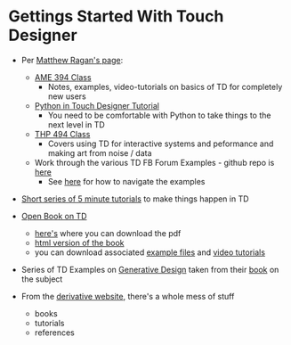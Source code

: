 Gettings Started With Touch Designer
======================

- Per [Matthew Ragan's page](https://matthewragan.com/teaching-resources/touchdesigner/):
    - [AME 394 Class](https://matthewragan.com/teaching-resources/touchdesigner/ame-394-compositional-and-computational-principles-for-media-arts/)
        - Notes, examples, video-tutorials on basics of TD for completely new users
    - [Python in Touch Designer Tutorial](https://matthewragan.com/teaching-resources/touchdesigner/python-in-touchdesigner/)
        - You need to be comfortable with Python to take things to the next level in TD
    - [THP 494 Class](https://matthewragan.com/teaching-resources/touchdesigner/thp-494-598-generative-media-for-live-performance/)
        - Covers using TD for interactive systems and peformance and making art from noise / data
    - Work through the various TD FB Forum Examples - github repo is [here](https://github.com/raganmd/td_fb_forum_examples)
        - See [here](https://matthewragan.com/2016/09/26/exploring-examples-from-the-forum-touchdesigner/) for how to navigate the examples 

- [Short series of 5 minute tutorials](https://www.derivative.ca/wiki088/index.php?title=Category:Tutorials#...In_About_5_Minutes) to make things happen in TD

- [Open Book on TD](https://github.com/nVoid/Introduction-to-touchdesigner)
    - [here's](https://www.gitbook.com/book/nvoid/introduction-to-touchdesigner/details) where you can download the pdf
    - [html version of the book](https://nvoid.gitbooks.io/introduction-to-touchdesigner/content/)
    - you can download associated [example files](https://d31vryd1jmut49.cloudfront.net/Introduction_to_TouchDesigner.zip) and [video tutorials](https://vimeo.com/channels/845218) 

- Series of TD Examples on [Generative Design](http://www.derivative.ca/wiki088/index.php?title=Generative_Design) taken from their [book](http://www.generative-gestaltung.de/lang/en) on the subject

- From the [derivative website](https://www.derivative.ca/Education/), there's a whole mess of stuff
    - books
    - tutorials
    - references

